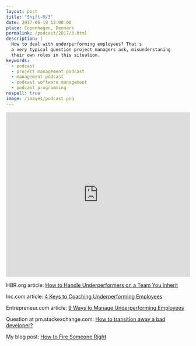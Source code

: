 ```yaml
---
layout: post
title: "Shift-M/3"
date: 2017-06-19 12:00:00
place: Copenhagen, Denmark
permalink: /podcast/2017/3.html
description: |
  How to deal with underperforming employees? That's
  a very typical question project managers ask, misunderstaning
  their own roles in this situation.
keywords:
  - podcast
  - project management podcast
  - management podcast
  - podcast software management
  - podcast programming
nospell: true
image: /images/podcast.png
---
```


<iframe width="100%" height="450" scrolling="no" frameborder="no" src="https://w.soundcloud.com/player/?url=https%3A//api.soundcloud.com/tracks/328871346&amp;auto_play=false&amp;hide_related=false&amp;show_comments=true&amp;show_user=true&amp;show_reposts=false&amp;visual=true"></iframe>

HBR.org article:
[How to Handle Underperformers on a Team You Inherit](https://hbr.org/2017/06/how-to-handle-underperformers-on-a-team-you-inherit#comment-section)

Inc.com article:
[4 Keys to Coaching Underperforming Employees](https://www.inc.com/lee-colan/4-keys-to-coaching-underperforming-employees.html)

Entrepreneur.com article:
[9 Ways to Manage Underperforming Employees](https://www.entrepreneur.com/article/236263)

Question at pm.stackexchange.com:
[How to transition away a bad developer?](https://pm.stackexchange.com/questions/323/how-to-transition-away-a-bad-developer/326#326)

My blog post:
[How to Fire Someone Right](http://www.yegor256.com/2015/09/16/how-to-fire-someone-right.html)
